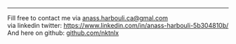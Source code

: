 


--------------------------------------------
Fill free to contact me via anass.harbouli.ca@gmal.com  
via linkedin twitter: https://www.linkedin.com/in/anass-harbouli-5b304810b/   
And here on github: [github.com/nktnlx ](https://github.com/HarbouliCA) 
